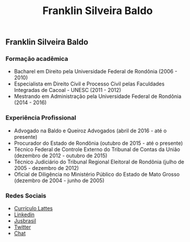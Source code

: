 ﻿---
title: Franklin Silveira Baldo
layout: base
consulta: true
redirect_from:
- "/franklin"
---

## Franklin Silveira Baldo

### Formação acadêmica

* Bacharel em Direito pela Universidade Federal de Rondônia (2006 - 2010)
* Especialista em Direito Civil e Processo Civil pelas Faculdades Integradas de Cacoal - UNESC (2011 - 2012)
* Mestrando em Administração pela Universidade Federal de Rondônia (2014 - 2016)

### Experiência Profissional

* Advogado na Baldo e Queiroz Advogados (abril de 2016 - até o presente)
* Procurador do Estado de Rondônia (outubro de 2015 - até o presente)
* Técnico Federal de Controle Externo do Tribunal de Contas da União (dezembro de 2012 - outubro de 2015)
* Técnico Judiciário do Tribunal Regional Eleitoral de Rondônia (julho de 2005 - dezembro de 2012)
* Oficial de Diligência no Ministério Público do Estado de Mato Grosso (dezembro de 2004 - junho de 2005)

### Redes Sociais

* [Currículo Lattes](http://buscatextual.cnpq.br/buscatextual/visualizacv.do?id=K4384333Z9)
* [Linkedin](https://www.linkedin.com/in/franklinbaldo)
* [Jusbrasil](http://franklinbaldo.jusbrasil.com.br)
* [Twitter](https://twitter.com/franklinbaldo)
* [Chat](https://tawk.to/franklinbaldo)
